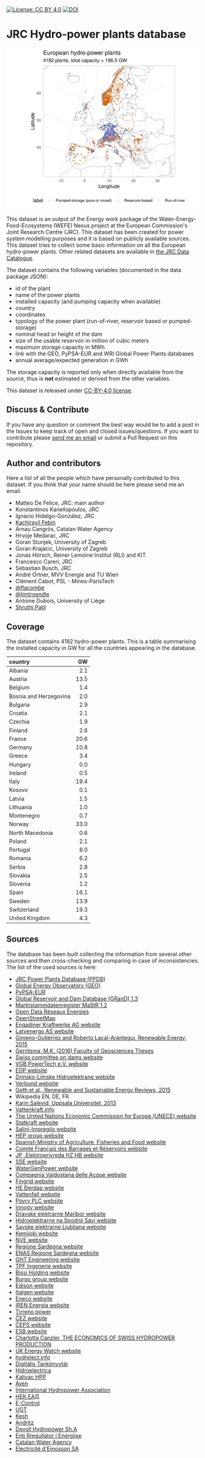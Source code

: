  [![License: CC BY 4.0](https://img.shields.io/badge/License-CC%20BY%204.0-lightgrey.svg)](https://creativecommons.org/licenses/by/4.0/)
 [![DOI](https://zenodo.org/badge/179688356.svg)](https://zenodo.org/badge/latestdoi/179688356)

# JRC Hydro-power plants database

![map of hydro-power plants](map-location.png)

This dataset is an output of the Energy work package of the Water-Energy-Food-Ecosystems (WEFE) Nexus project at the European Commission's Joint Research Centre (JRC). This dataset has been created for power system modelling purposes and it is based on publicly available sources. This dataset tries to collect some basic information on all the European hydro-power plants. Other related datasets are available in [the JRC Data Catalogue](https://data.jrc.ec.europa.eu/collection/id-00134).

The dataset contains the following variables (documented in the data package JSON):
  - id of the plant
  - name of the power plants
  - installed capacity (and pumping capacity when available)
  - country
  - coordinates
  - typology of the power plant (run-of-river, reservoir based or pumped-storage)
  - nominal head or height of the dam
  - size of the usable reservoir in million of cubic meters
  - maximum storage capacity in MWh
  - link with the GEO, PyPSA-EUR and WRI Global Power Plants databases
  - annual average/expected generation in GWh
  
The storage capacity is reported only when directly available from the source, thus is **not** estimated or derived from the other variables. 

This dataset is released under [CC-BY-4.0 license](https://creativecommons.org/licenses/by/4.0/).

## Discuss & Contribute
If you have any question or comment the best way would be to add a post in the Issues to keep track of open and closed issues/questions.
If you want to contribute please [send me an email](mailto:matteo.de-felice@ec.europa.eu) or submit a Pull Request on this repository. 

## Author and contributors
Here a list of all the people which have personally contributed to this dataset. If you think that your name should be here please send me an email.

   - Matteo De Felice, JRC: main author
   - Konstantinos Kanellopoulos, JRC
   - Ignacio Hidalgo-González, JRC
   - [Kachirayil Febin](https://github.com/febinka)
   - Arnau Cangròs, Catalan Water Agency
   - Hrvoje Medarac, JRC
   - Goran Stunjek, University of Zagreb
   - Goran Krajacic, University of Zagreb
   - Jonas Hörsch, Reiner Lemoine Institut (RLI) and KIT
   - Francesco Careri, JRC
   - Sebastian Busch, JRC
   - André Ortner, MVV Energie and TU Wien
   - Clément Cabot, PSL - Mines-ParisTech
   - [@flacombe](https://github.com/flacombe)
   - [@timtroendle](https://github.com/timtroendle)
   - Antoine Dubois, University of Liège
   - [Shruthi Patil](https://github.com/Shruthi-Patil)
   
## Coverage

The dataset contains 4182 hydro-power plants. This is a table summarising the installed capacity in GW for all the countries appearing in the database. 

|country                |   GW|
|:----------------------|----:|
|Albania                |  2.1|
|Austria                | 13.5|
|Belgium                |  1.4|
|Bosnia and Herzegovina |  2.0|
|Bulgaria               |  2.9|
|Croatia                |  2.1|
|Czechia                |  1.9|
|Finland                |  2.6|
|France                 | 20.6|
|Germany                | 10.8|
|Greece                 |  3.4|
|Hungary                |  0.0|
|Ireland                |  0.5|
|Italy                  | 19.4|
|Kosovo                 |  0.1|
|Latvia                 |  1.5|
|Lithuania              |  1.0|
|Montenegro             |  0.7|
|Norway                 | 33.0|
|North Macedonia        |  0.6|
|Poland                 |  2.1|
|Portugal               |  8.0|
|Romania                |  6.2|
|Serbia                 |  2.8|
|Slovakia               |  2.5|
|Slovenia               |  1.2|
|Spain                  | 16.1|
|Sweden                 | 13.9|
|Switzerland            | 19.3|
|United Kingdom         |  4.3|

## Sources

The database has been built collecting the information from several other sources and then cross-checking and comparing in case of inconsistencies. The list of the used sources is here:

  - [JRC Power Plants Database (PPDB)](https://zenodo.org/record/3349843)
  - [Global Energy Observatory (GEO)](http://globalenergyobservatory.org/)
  - [PyPSA-EUR](https://github.com/PyPSA/pypsa-eur)
  - [Global Reservoir and Dam Database (GRanD) 1.3](http://globaldamwatch.org/) 
  - [Marktstammdatenregister MaStR 1.2](https://www.marktstammdatenregister.de/MaStR)
  - [Open Data Réseaux Énergies](https://opendata.reseaux-energies.fr/pages/accueil/)
  - [OpenStreetMap](www.openstreetmap.org)
  - [Engadiner Kraftwerke AG website](https://www.ekwstrom.ch/startseite.html)
  - [Latvenergo AS website](https://www.latvenergo.lv/)
  - [Gimeno-Gutiérrez and Roberto Lacal-Arántegui, Renewable Energy, 2015](https://www.sciencedirect.com/science/article/pii/S096014811400706X)
  - [Gerritsma, M.K. (2016) Faculty of Geosciences Theses](https://dspace.library.uu.nl/handle/1874/339185)
  - [Swiss committee on dams website](http://swissdams.ch/)
  - [VGB PowerTech e.V. website](https://www.vgb.org/)
  - [EDP website](www.edp.pt)
  - [Drinsko-Limske Hidroelektrane website](http://dlhe.rs/)
  - [Verbund website](https://www.verbund.com/)
  - [Geth et al., Renewable and Sustainable Energy Reviews, 2015](https://www.sciencedirect.com/science/article/pii/S1364032115007923)
  - Wikipedia EN, DE, FR
  - [Karin Salevid, Uppsala Universitet, 2013](https://uu.diva-portal.org/smash/get/diva2:661286/FULLTEXT01.pdf)
  - [Vattenkraft.info](https://vattenkraft.info/)
  - [The United Nations Economic Commission for Europe (UNECE) website](http://www.unece.org/)
  - [Statkraft website](https://www.statkraft.com/)
  - [Salini-Impregilo website](www.salini-impregilo.com)
  - [HEP group website](hep.hr)
  - [Spanish Ministry of Agriculture, Fisheries and Food website](https://www.mapama.gob.es/)
  - [Comité Français des Barrages et Réservoirs website](http://www.barrages-cfbr.eu/)
  - [JP „Elektroprivreda HZ HB website](https://www.ephzhb.ba/)
  - [SSE website](https://sse.com/)
  - [WaterGenPower website](https://www.watergenpower.eu/)
  - [Compagnia Valdostana delle Acque website](http://www.cvaspa.it/)
  - [Fingrid website](https://www.fingrid.fi/)
  - [HE Đerdap website](http://www.djerdap.rs/)
  - [Vattenfall website](http://www.vattenfall.se/)
  - [Pöyry PLC website](https://www.poyry.com/)
  - [Innogy website](https://www.innogy.com/)
  - [Dravske elektrarne Maribor website](http://www.dem.si/)
  - [Hidroelektrarne na Spodnji Savi website](http://www.he-ss.si/)
  - [Savske elektrarne Ljubljana website](http://www.sel.si/)
  - [Kemijoki website](https://www.kemijoki.fi)
  - [NVE website](https://www.nve.no/)
  - [Regione Sardegna website](https://www.regione.sardegna.it)
  - [ENAS Regione Sardegna website](http://www.enas.sardegna.it)
  - [GHT Engineering website](http://www.ghtengineering.it)
  - [TPF Ingenerie website](https://tpf.eu/)
  - [Bissi Holding website](http://www.bissiholding.com)
  - [Burgo group website](https://www.burgo.com)
  - [Edison website](https://www.edison.it)
  - [Italgen website](http://www.italgen.it/)
  - [Eneco website](http://www.eneco.it/it/home.html)
  - [IREN Energia website](http://www.irenenergia.it)
  - [Tirreno power](http://www.tirrenopower.com)
  - [ČEZ website](https://www.cez.cz)
  - [ČEPS website](https://www.ceps.cz/cs/)
  - [ESB website](https://www.esb.ie)
  - [Charlotta Canzler, THE ECONOMICS OF SWISS HYDROPOWER PRODUCTION](https://ivm.vu.nl/en/Images/Canzler_Charlotta_-_Thesis_Charlotta_Canzler_PDF_tcm234-352241.pdf)
  - [UK Energy Watch website](http://www.ukenergywatch.org)
  - [hydrelect.info](http://www.hydrelect.info/)
  - [Digitális Tankönyvtár](https://www.tankonyvtar.hu/en)
  - [Hidroelectrica](www.hidroelectrica.ro)
  - [Kalivac HPP](http://kalivachpp.com/)
  - [Ayen](http://www.ayen.com.tr/eng/)
  - [International Hydropower Association](https://www.hydropower.org/)
  - [НЕК ЕАД](https://vec.nek.bg/)
  - [E-Control](www.e-control.at)
  - [UGT](https://www.ugt.es/)
  - [Kesh](http://kesh.al/)
  - [Andritz](https://www.andritz.com/group-en)
  - [Devoll Hydropower Sh.A](www.devollhydropower.al)
  - [Enti Rregullator i Energjise](https://ere.gov.al/)
  - [Catalan Water Agency](http://aca.gencat.cat/ca/inici)
  - [Electricité d'Emosson SA](http://www.emosson.ch)
